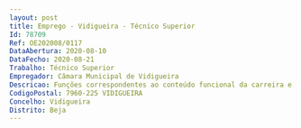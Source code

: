 ```yaml
--- 
layout: post
title: Emprego - Vidigueira - Técnico Superior
Id: 78709
Ref: OE202008/0117
DataAbertura: 2020-08-10
DataFecho: 2020-08-21
Trabalho: Técnico Superior
Empregador: Câmara Municipal de Vidigueira
Descricao: Funções correspondentes ao conteúdo funcional da carreira e categoria de Técnico Superior de Engenharia Civil, nomeadamente  Apoio  na  elaboração  de  projetos  de  obras  de  iniciativa  municipal,  assim como apoio na elaboração de projetos para instituições de utili dade pública ou outros  Acompanhar  a  execução  física  de  obras  municipais  assegurando  o  cumprimento dos respetivos projetos e cadernos de encargos  Elaborar estudos e pareceres diversos no âmbito das competências do município Acompanhar a execução dos trabalhos de empreitadas públicas lança das pelo órgão executivo  Elaborar autos de medição para processamento de pagamentos ou propostas adicionais  Analisar e informar pedidos de revisão de preços e elaborar contas finais, fiscalizando inclusive, os pedidos de pagamento de autos de medição requeridos pelos empreiteiros.
CodigoPostal: 7960-225 VIDIGUEIRA
Concelho: Vidigueira
Distrito: Beja
--- 
```


